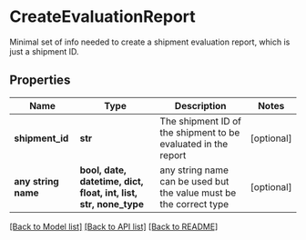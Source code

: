 # CreateEvaluationReport

Minimal set of info needed to create a shipment evaluation report, which is just a shipment ID.

## Properties
Name | Type | Description | Notes
------------ | ------------- | ------------- | -------------
**shipment_id** | **str** | The shipment ID of the shipment to be evaluated in the report | [optional] 
**any string name** | **bool, date, datetime, dict, float, int, list, str, none_type** | any string name can be used but the value must be the correct type | [optional]

[[Back to Model list]](../README.md#documentation-for-models) [[Back to API list]](../README.md#documentation-for-api-endpoints) [[Back to README]](../README.md)


